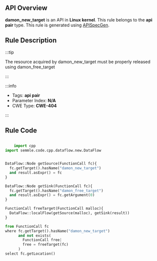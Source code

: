 ---
---


## API Overview
**damon_new_target** is an API in **Linux kernel**. This rule belongs to the **api pair** type. This rule is generated using [APISpecGen](../../tools/APISpecGen).
## Rule Description

:::tip

The resource acquired by damon_new_target must be properly released using damon_free_target

:::

:::info

- Tags: **api pair**
- Parameter Index: **N/A**
- CWE Type: **CWE-404**

:::

## Rule Code
```python

    import cpp
import semmle.code.cpp.dataflow.new.DataFlow


DataFlow::Node getSource(FunctionCall fc){
  fc.getTarget().hasName("damon_new_target")
  and result.asExpr() = fc
}

DataFlow::Node getSink(FunctionCall fc){
  fc.getTarget().hasName("damon_free_target")
  and result.asExpr() = fc.getArgument(0)
}

FunctionCall freeTarget(FunctionCall malloc){
  DataFlow::localFlow(getSource(malloc), getSink(result))
}

from FunctionCall fc
where fc.getTarget().hasName("damon_new_target")
      and not exists(
        FunctionCall free| 
        free = freeTarget(fc)
      )
select fc.getLocation()

    
```